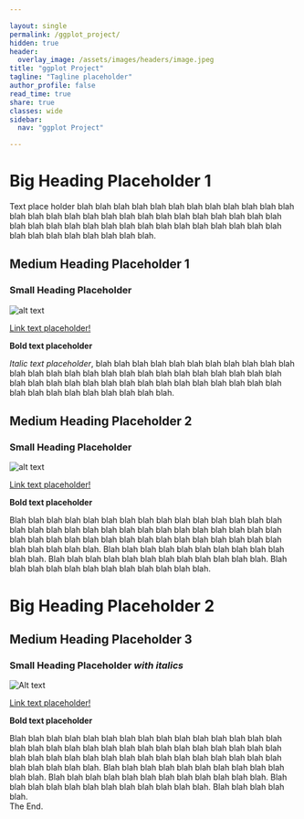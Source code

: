 ```yaml
---

layout: single
permalink: /ggplot_project/
hidden: true
header:
  overlay_image: /assets/images/headers/image.jpeg
title: "ggplot Project"
tagline: "Tagline placeholder"   
author_profile: false
read_time: true
share: true
classes: wide
sidebar:
  nav: "ggplot Project"

---
```


# Big Heading Placeholder 1

Text place holder blah blah blah blah blah blah blah blah blah blah blah blah blah blah blah blah blah blah blah blah blah blah blah blah blah blah blah blah blah blah blah blah blah blah blah blah blah blah blah blah blah blah blah blah blah blah blah blah blah blah.

## Medium Heading Placeholder 1

### Small Heading Placeholder

![alt text](/assets/images/image.jpeg)

[Link text placeholder!](link)

**Bold text placeholder**

*Italic text placeholder*, blah blah blah blah blah blah blah blah blah blah blah blah blah blah blah blah blah blah blah blah blah blah blah blah blah blah blah blah blah blah blah blah blah blah blah blah blah blah blah blah blah blah blah blah blah blah blah blah blah blah.

## Medium Heading Placeholder 2

### Small Heading Placeholder

![alt text](/assets/images/image.jpeg)

[Link text placeholder!](link)

**Bold text placeholder**

Blah blah blah blah blah blah blah blah blah blah blah blah blah blah blah blah blah blah blah blah blah blah blah blah blah blah blah blah blah blah blah blah blah blah blah blah blah blah blah blah blah blah blah blah blah blah blah blah blah blah. Blah blah blah blah blah blah blah blah blah blah blah blah. Blah blah blah blah blah blah blah blah blah blah blah blah. Blah blah blah blah blah blah blah blah blah blah blah blah.

#  Big Heading Placeholder 2

## Medium Heading Placeholder 3

### Small Heading Placeholder *with italics* 

![Alt text](/assets/images/image.jpeg)

[Link text placeholder!](link)

**Bold text placeholder**

Blah blah blah blah blah blah blah blah blah blah blah blah blah blah blah blah blah blah blah blah blah blah blah blah blah blah blah blah blah blah blah blah blah blah blah blah blah blah blah blah blah blah blah blah blah blah blah blah blah blah. Blah blah blah blah blah blah blah blah blah blah blah blah. Blah blah blah blah blah blah blah blah blah blah blah blah. Blah blah blah blah blah blah blah blah blah blah blah blah.
Blah blah blah blah blah.\
The End.
